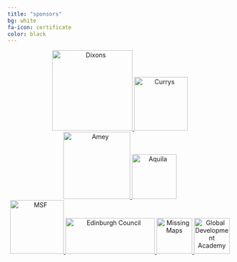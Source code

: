 ```yaml
---
title: "sponsors"
bg: white
fa-icon: certificate
color: black  
---
```


<div style="text-align: center">

<a href="//www.dixonscarphonegroup.com">
   <img class="img-sponsor" alt="Dixons" src="{{ site.baseurl }}/img/DixonsCarphone2.png" style="height: 180px;">
</a>

<a href="//www.currys.co.uk">
   <img class="img-sponsor" alt="Currys" src="{{ site.baseurl }}/img/currys.png" style="height: 120px;">
</a>

</div>

<div style="text-align: center">

<a href="//www.amey.co.uk">
   <img class="img-sponsor" alt="Amey" src="{{ site.baseurl }}/img/amey_logo.png" style="height: 150px;">
</a>

<a href="//www.aquilainsight.com">
   <img class="img-sponsor" alt="Aquila" src="{{ site.baseurl }}/img/aquila.png" style="height: 100px;">
</a>

</div>
<div style="text-align: center">

<a href="//www.msf.org">
   <img class="img-sponsor" alt="MSF" src="{{ site.baseurl }}/img/msf.png" style="height: 120px;">
</a>

<a href="//www.edinburgh.gov.uk/">
   <img class="img-sponsor" alt="Edinburgh Council" src="{{ site.baseurl }}/img/Edinburgh_Council.svg" style="height: 80px; width: 200px;">
</a>

<a href="//www.missingmaps.org/">
   <img class="img-sponsor" alt="Missing Maps" src="{{ site.baseurl }}/img/missing_maps.png" style="height: 80px;">
</a>

<a href="//www.ed.ac.uk/schools-departments/global-development">
   <img class="img-sponsor" alt="Global Development Academy" src="{{ site.baseurl }}/img/GDA-logo.jpg" style="height: 80px;">
</a>

</div>
